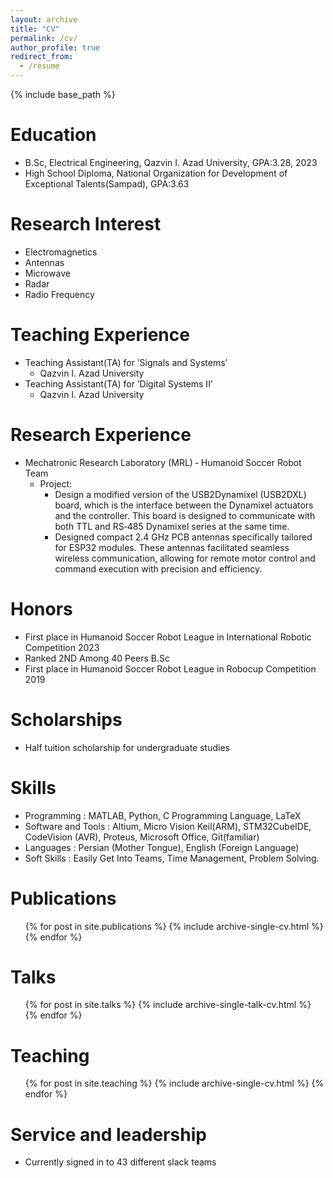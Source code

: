 ```yaml
---
layout: archive
title: "CV"
permalink: /cv/
author_profile: true
redirect_from:
  - /resume
---
```


{% include base_path %}

Education
======
* B.Sc, Electrical Engineering, Qazvin I. Azad University, GPA:3.28, 2023
* High School Diploma, National Organization for Development of Exceptional Talents(Sampad), GPA:3.63

Research Interest
======
* Electromagnetics
* Antennas
* Microwave
* Radar
* Radio Frequency

Teaching Experience
======
* Teaching Assistant(TA) for ’Signals and Systems’
  * Qazvin I. Azad University 
* Teaching Assistant(TA) for ’Digital Systems II’
  * Qazvin I. Azad University

Research Experience
======
* Mechatronic Research Laboratory (MRL) ‑ Humanoid Soccer Robot Team
  * Project:
    * Design a modified version of the USB2Dynamixel (USB2DXL) board, which is the interface between the Dynamixel actuators and the controller.
    This board is designed to communicate with both TTL and RS‑485 Dynamixel series at the same time.
    * Designed compact 2.4 GHz PCB antennas specifically tailored for ESP32 modules. These antennas facilitated seamless wireless communication,
    allowing for remote motor control and command execution with precision and efficiency.

Honors
======
* First place in Humanoid Soccer Robot League in International Robotic Competition 2023
* Ranked 2ND Among 40 Peers B.Sc
* First place in Humanoid Soccer Robot League in Robocup Competition 2019

Scholarships
======
* Half tuition scholarship for undergraduate studies

Skills
======
* Programming : MATLAB, Python, C Programming Language, LaTeX
* Software and Tools : Altium, Micro Vision Keil(ARM), STM32CubeIDE, CodeVision (AVR), Proteus, Microsoft Office, Git(familiar)
* Languages : Persian (Mother Tongue), English (Foreign Language)
* Soft Skills : Easily Get Into Teams, Time Management, Problem Solving.

Publications
======
  <ul>{% for post in site.publications %}
    {% include archive-single-cv.html %}
  {% endfor %}</ul>
  
Talks
======
  <ul>{% for post in site.talks %}
    {% include archive-single-talk-cv.html %}
  {% endfor %}</ul>
  
Teaching
======
  <ul>{% for post in site.teaching %}
    {% include archive-single-cv.html %}
  {% endfor %}</ul>
  
Service and leadership
======
* Currently signed in to 43 different slack teams
